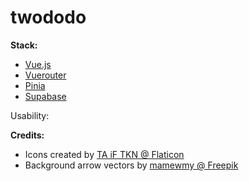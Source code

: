# twododo

<b>Stack:</b>

<ul>
<li><a href="https://vuejs.org/">Vue.js</a></li>
<li><a href="https://router.vuejs.org/">Vuerouter</a></li>
<li><a href="https://pinia.vuejs.org/">Pinia</a></li>
<li><a href="https://app.supabase.com">Supabase</a></li>
</ul>

Usability:

<b>Credits:</b>

<ul>
<li>Icons created by <a href="https://www.flaticon.com/free-icons/" title="icons">TA iF TKN @ Flaticon</a></li>
<li>Background arrow vectors by <a href="https://www.freepik.com/free-vector/set-hand-drawn-black-arrow-sign-symbol-element-doodle-design_20338992.htm#query=doodle%20design&position=13&from_view=keyword">mamewmy @ Freepik</a></li>
</ul>
